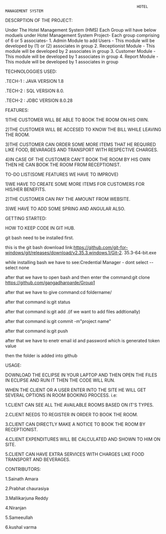                                                               HOTEL MANAGEMENT SYSTEM

  DESCRPTION OF THE PROJECT:

Under The Hotel Management System (HMS) Each Group will have below moduels under Hotel Management System Project- Each group comprising of 6 or 5 associates- 1. Admin Module to add Users - This module will be developed by (1) or (2) associates in group 2. Receptionist Module - This module will be developed by 2 associates in group 3. Customer Module - This module will be developed by 1 associates in group 4. Report Module - This module will be developed by 1 associates in group

  TECHNOLOGGIES USED:

.TECH-1 : JAVA VERSION 1.8

.TECH-2 : SQL VERSION 8.0.

.TECH-2 : JDBC VERSION 8.0.28

  FEATURES:

1)THE CUSTOMER  WILL BE ABLE TO BOOK THE ROOM ON HIS OWN.

2)THE CUSTOMER WILL BE ACCESED TO  KNOW THE BILL WHILE LEAVING THE ROOM.

3)THE CUSTOMER CAN ORDER SOME MORE ITEMS THAT HE REQUIRED LIKE FOOD, BEVARAGES AND TRANSPORT WITH RESPECTIVE CHARGES.

4)IN CASE OF  THE CUSTOMER CAN'T BOOK THE ROOM BY HIS OWN THEN HE CAN BOOK THE ROOM FROM RECEPTIONIST.

  TO-DO LIST(SOME FEATURES WE HAVE TO IMPROVE)

1)WE HAVE TO CREATE SOME MORE ITEMS FOR CUSTOMERS FOR HIS/HER BENEFITS.

2)THE CUSTOMER CAN PAY THE AMOUNT FROM WEBSITE.

3)WE HAVE TO ADD SOME SPRING AND ANGULAR ALSO.

  GETTING STARTED:

HOW TO KEEP CODE IN GIT HUB.

git bash need to be installed first.

this is the git bash download link:https://github.com/git-for-windows/git/releases/download/v2.35.3.windows.1/Git-2.
35.3-64-bit.exe

while installing bash we have to see:Credential Manager - dont select -- select none

after that we have to open bash and then enter the command:git clone https://github.com/gangadharparde/Group1

after that we have to give command:cd foldername/

after that command is:git status

after that command is:git add .(if we want to add files addtionally)

after that command is:git commit -m"project name"

after that command is:git push

after that we have to enetr email id and password which is generated token value

then the folder is added into github


  USAGE:

DOWNLOAD THE ECLIPSE IN YOUR LAPTOP AND THEN OPEN THE FILES IN ECLIPSE AND RUN IT THEN THE CODE WILL RUN.

WHEN THE CLIENT OR A USER ENTER INTO THE SITE HE WILL GET SEVERAL OPTIONS IN ROOM BOOKING PROCESS. i.e:

1.CLIENT CAN SEE ALL THE AVAILABLE ROOMS BASED ON IT'S TYPES.

2.CLIENT NEEDS TO REGISTER IN ORDER TO BOOK THE ROOM.

3.CLIENT CAN DIRECTLY MAKE A NOTICE TO BOOK THE ROOM BY RECEPTIONIST.

4.CLIENT EXPENDITURES WILL BE CALCULATED AND SHOWN TO HIM ON SITE.

5.CLIENT CAN HAVE EXTRA SERVICES WITH CHARGES LIKE FOOD TRANSPORT AND BEVERAGES.

  CONTRIBUTORS:

1.Sainath Amara

2.Prabhat chaurasiya

3.Mallikarjuna Reddy

4.Niranjan

5.Sameeullah

6.kushal varma
